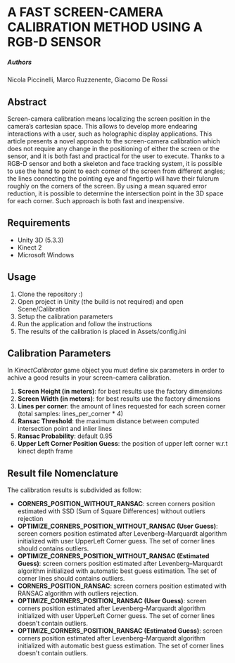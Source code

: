 # A FAST SCREEN-CAMERA CALIBRATION METHOD USING A RGB-D SENSOR

##### Authors
Nicola Piccinelli, Marco Ruzzenente, Giacomo De Rossi

## Abstract
Screen-camera calibration means localizing the screen position in the camera’s cartesian space. This allows to develop more endearing interactions with a user, such as holographic display applications. This article presents a novel approach to the screen-camera calibration which does not require any change in the positioning of either the screen or the sensor, and it is both fast and practical for the user to execute. Thanks to a RGB-D sensor and both a skeleton and face tracking system, it is possible to use the hand to point to each corner of the screen from different angles; the lines connecting the pointing eye and fingertip will have their fulcrum roughly on the corners of the screen. By using a mean squared error reduction, it is possible to determine the intersection point in the 3D space for each corner. Such approach is both fast and inexpensive.

## Requirements
* Unity 3D (5.3.3)
* Kinect 2 
* Microsoft Windows

## Usage
1. Clone the repository :)
2. Open project in Unity (the build is not required) and open Scene/Calibration
3. Setup the calibration parameters
4. Run the application and follow the instructions
5. The results of the calibration is placed in Assets/config.ini 

## Calibration Parameters
In *KinectCalibrator* game object you must define six parameters in order to achive a good results in your screen-camera calibration.

1. **Screen Height (in meters)**: for best results use the factory dimensions
2. **Screen Width (in meters)**: for best results use the factory dimensions
3. **Lines per corner**: the amount of lines requested for each screen corner (total samples: lines_per_corner * 4)
4. **Ransac Threshold**: the maximum distance between computed intersection point and inlier lines
5. **Ransac Probability**: default 0.95
6. **Upper Left Corner Position Guess**: the position of upper left corner w.r.t kinect depth frame

## Result file Nomenclature
The calibration results is subdivided as follow:

* **CORNERS_POSITION_WITHOUT_RANSAC**: screen corners position estimated with SSD (Sum of Square Differences) without outliers rejection
* **OPTIMIZE_CORNERS_POSITION_WITHOUT_RANSAC (User Guess)**: screen corners position estimated after Levenberg–Marquardt algorithm initialized with user UpperLeft Corner guess. The set of corner lines should contains outliers.
* **OPTIMIZE_CORNERS_POSITION_WITHOUT_RANSAC (Estimated Guess)**: screen corners position estimated after Levenberg–Marquardt algorithm initialized with automatic best guess estimation. The set of corner lines should contains outliers.
* **CORNERS_POSITION_RANSAC**: screen corners position estimated with RANSAC algorithm with outliers rejection.
* **OPTIMIZE_CORNERS_POSITION_RANSAC (User Guess)**: screen corners position estimated after Levenberg–Marquardt algorithm initialized with user UpperLeft Corner guess. The set of corner lines doesn't contain outliers.
* **OPTIMIZE_CORNERS_POSITION_RANSAC (Estimated Guess)**: screen corners position estimated after Levenberg–Marquardt algorithm initialized with automatic best guess estimation. The set of corner lines doesn't contain outliers.
